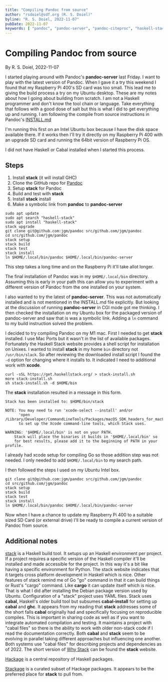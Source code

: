 ```yaml
---
title: "Compiling Pandoc from source"
author: "rsdoiel@sdf.org (R. S. Doiel)"
byline: "R. S. Doiel, 2022-11-07"
pubDate: 2022-11-07
keywords: [ "pandoc", "pandoc-server", "pandoc-citeproc", "haskell-stack", "cabal", "ghc" ]
---
```


Compiling Pandoc from source
============================

By R. S. Doiel, 2022-11-07

I started playing around with Pandoc's __pandoc-server__ last Friday. I want to play with the latest version of Pandoc.  When I gave it a try this weekend I found that my Raspberry Pi 400's SD card was too small. This lead me to giving the build process a try on my Ubuntu desktop. These are my notes about how I going about building from scratch.  I am not a Haskell programmer and don't know the tool chain or language. Take everything that follows with a good dose of salt but this is what I did to get everything up and running. I am following the compile from source instructions in Pandoc's [INSTALL.md](https://github.com/jgm/pandoc/blob/master/INSTALL.md)

I'm running this first on an Intel Ubuntu box because I have the disk space available there. If it works then I'll try it directly on my Raspberry Pi 400 with an upgrade SD card and running the 64bit version of Raspberry Pi OS.

I did not have Haskell or Cabal installed when I started this process.

Steps
-----

1. Install __stack__ (it will install GHC)
2. Clone the GitHub repo for [Pandoc](https://github.com/jgm/pandoc)
3. Setup __stack__ for Pandoc
4. Build and test with __stack__
5. Install __stack__ install
6. Make a symbolic link from __pandoc__ to __pandoc-server__

```
sudo apt update
sudo apt search "haskell-stack"
sudo apt install "haskell-stack"
stack upgrade
git clone git@github.com:jgm/pandoc src/github.com/jgm/pandoc
cd src/github.com/jgm/pandoc
stack setup 
stack build
stack test
stack install
ln $HOME/.local/bin/pandoc $HOME/.local/bin/pandoc-server
```

This step takes a long time and on the Raspberry Pi it'll take allot longer.

The final installation of Pandoc was in my `$HOME/.local/bin` directory. Assuming this is early in your path this can allow you to experiment with a different version of Pandoc from the one installed on your system. 

I also wanted to try the latest of __pandoc-server__.  This was not automatically installed and is not mentioned in the INSTALL.md file explicitly. But looking at the discussion of running __pandoc-server__ in CGI mode got me thinking. I then checked the installation on my Ubuntu box for the packaged version of pandoc-server and saw that is was a symbolic link.  Adding a `ln` command to my build instruction solved the problem.

I decided to try compiling Pandoc on my M1 mac.  First I needed to get __stack__ installed. I use Mac Ports but it wasn't in the list of available packages.  Fortunately the Haskell Stack website provides a shell script for installation on Unixes. I wanted to install __stack__ in my home `bin` directory not `/usr/bin/slack`. So after reviewing the downloaded install script I found the `-d` option for changing where it installs to. It indicated I need to additional work with __xcode__.

```
curl -sSL https://get.haskellstack.org/ > stack-install.sh
more stack-install.sh
sh stack-install.sh -d $HOME/bin
```

The __stack__ installation resulted in a message in this form.

```
Stack has been installed to: $HOME/bin/stack

NOTE: You may need to run 'xcode-select --install' and/or
      'open /Library/Developer/CommandLineTools/Packages/macOS_SDK_headers_for_macOS_10.14.pkg'
      to set up the Xcode command-line tools, which Stack uses.

WARNING: '$HOME/.local/bin' is not on your PATH.
    Stack will place the binaries it builds in '$HOME/.local/bin' so
    for best results, please add it to the beginning of PATH in your profile.
```

I already had xcode setup for compiling Go so those addition step was not needed.  I only needed to add `$HOME/.local/bin` to my search path.

I then followed the steps I used on my Ubuntu Intel box.

```
git clone git@github.com:jgm/pandoc src/github.com/jgm/pandoc
cd src/github.com/jgm/pandoc
stack setup
stack build
stack test
stack install
ln $HOME/.local/bin/pandoc $HOME/.local/bin/pandoc-server
```

Now when I have a chance to update my Raspberry Pi 400 to a suitable sized SD Card (or external drive) I'll be ready to compile a current version of Pandoc from source.

Additional notes
----------------

[stack](https://docs.haskellstack.org/en/stable/) is a Haskell build tool. It setups up an Haskell environment per project. If a project requires a specific version of the Haskell compiler it'll be installed and made accessible for the project. In this way it's a bit like having a specific environment for Python. The stack website indicates that it targets cross platform development in Haskell which is nice.  Other features of stack remind me of Go "go" command in that it can build things or Rust's "cargo" command. Like __cargo__ it can update itself which is nice. That is what I did after installing the Debian package version used by Ubuntu. Configuration of a "stack" project uses YAML files. Stack uses __cabal__, Haskell's older build tool but subsumes __cabal-install__ for setting up __cabal__ and __ghc__. It appears from my reading that __stack__ addresses some of the short falls __cabal__ originally had and specifically focusing on reproducible compiles. This is important in sharing code as well as if you want to integrate automated compilation and testing. It maintains a project with "cabal files" so there is the ability to work with older non-stack code if I read the documentation correctly. Both __cabal__ and __stack__ seem to be evolving in parallel taking different approaches but influencing one another. Both systems use "cabal files" for describing projects and dependencies as of 2022. The short version of [Why Stack](https://docs.haskellstack.org/en/stable/#why-stack) can be found the __stack__ website.

[Hackage](https://hackage.haskell.org/) is a central repository of Haskell packages. 

[Stackage](https://www.stackage.org/) is a curated subset of Hackage packages. It appears to be the preferred place for __stack__ to pull from.


